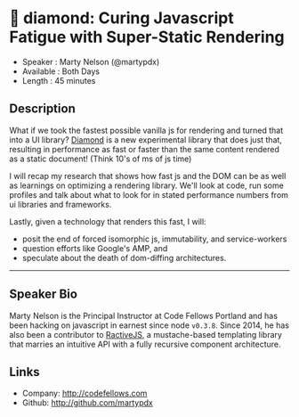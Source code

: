 💎 diamond: Curing Javascript Fatigue with Super-Static Rendering
========================

* Speaker   : Marty Nelson (@martypdx)
* Available : Both Days
* Length    : 45 minutes

Description
-----------

What if we took the fastest possible vanilla js for rendering and turned
that into a UI library? [Diamond](https://github.com/martypdx/diamond) is a 
new experimental library that does just that, resulting in performance as fast 
or faster than the same content rendered as a static document! (Think 10's of ms of
js time)

I will recap my research that shows how fast js and the DOM can be as well as learnings
on optimizing a rendering library. We'll look at code, run some profiles and talk about what to look for in 
stated performance numbers from ui libraries and frameworks.

Lastly, given a technology that renders this fast, I will: 
* posit the end of forced isomorphic js, immutability, and service-workers
* question efforts like Google's AMP, and
* speculate about the death of dom-diffing architectures.

---------------


Speaker Bio
-----------

Marty Nelson is the Principal Instructor at Code Fellows Portland and has been
hacking on javascript in earnest since node `v0.3.8`. Since 2014, he 
has also been a contributor to [RactiveJS](https://github.com/ractivejs/ractive), 
a mustache-based templating library that marries an intuitive API with a fully 
recursive component architecture.

Links
-----

* Company: http://codefellows.com
* Github: http://github.com/martypdx
